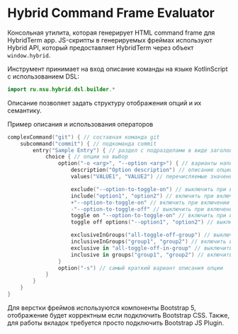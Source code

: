 # Hybrid Command Frame Evaluator

Консольная утилита, которая генерирует HTML command frame для HybridTerm app. JS-скрипты в генерируемых фреймах используют Hybrid API, который предоставляет HybridTerm через объект `window.hybrid`.

Инструмент принимает на вход описание команды на языке KotlinScript с использованием DSL:
```kotlin
import ru.nsu.hybrid.dsl.builder.* 
```
Описание позволяет задать структуру отображения опций и их семантику.

Пример описания и использования операторов
```kotlin
complexCommand("git") { // составная команда git
    subcommand("commit") { // подкоманда commit
        entry("Sample Entry") { // раздел с подразделами в виде заголовков
            choice { // опции на выбор
                option("-o <arg>", "--option <arg>") { // варианты написания опции
                    description("Option description") // описание опции
                    values("VALUE1", "VALUE2") // перечисляемые значения

                    exclude("--option-to-toggle-on") // выключить при включении этой опции
                    include("option1", "option2") // включить при включении этой опции
                    +"--option-to-toggle-on" // включить при включении этой опции, альтернативный вариант
                    -"--option-to-toggle-off" // выключить при включении этой опции, альтернативный вариант
                    toggle on "--option-to-toggle-on" // включить при включении этой опции, альтернативный вариант
                    toggle off options("--option1", "option2") // выключить при включении этой опции, альтернативный вариант

                    exclusiveInGroups("all-toggle-off-group") // выключить все другие опции в группе при включении этой
                    inclusiveInGroups("group1", "group2") // включить все другие опции в группе при включении этой
                    exclusive in "all-toggle-off-in-group" // выключить все другие опции в группе, альтернативный вариант
                    inclusive in groups("group1", "group2") // включить все другие опции в группе при включении этой, альтернативный вариант
                }
                option("-s") // самый краткий вариант описания опции
            }
        }
    }
}
```
Для верстки фреймов используются компоненты Bootstrap 5, отображение будет корректным если подключить Bootstrap CSS. 
Также, для работы вкладок требуется просто подключить Bootstrap JS Plugin.